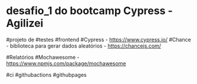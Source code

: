 # desafio_1 do bootcamp Cypress - Agilizei

#projeto de #testes #frontend 
#Cypress - https://www.cypress.io/
#Chance - biblioteca para gerar dados aleatórios - https://chancejs.com/

#Relatórios
#Mochawesome - https://www.npmjs.com/package/mochawesome
  
#ci
#githubactions
#githubpages
